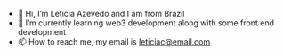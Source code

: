 - 👋 Hi, I’m Leticia Azevedo and I am from Brazil
- 🌱 I’m currently learning web3 development along with some front end development 
- 📫 How to reach me, my email is leticiac@email.com
